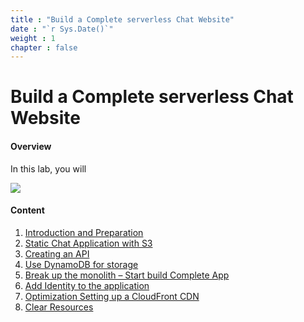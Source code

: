 ```yaml
---
title : "Build a Complete serverless Chat Website"
date : "`r Sys.Date()`"
weight : 1
chapter : false
---
```


# Build a Complete serverless Chat Website

#### Overview

In this lab, you will 

![](../../../../WorkShop2/01.intro-prepare/1.1.intro/01.png?featherlight=false&width=90pc)

#### Content

1. [Introduction and Preparation](1-introduce/)
2. [Static Chat Application with S3](2-static-s3/)
3. [Creating an API](3-api/)
4. [Use DynamoDB for storage](4-dynamodb/)
5. [Break up the monolith – Start build Complete App](5-break/)
6. [Add Identity to the application](6-identity/)
7. [Optimization Setting up a CloudFront CDN](7-optimization-cdn/)
8. [Clear Resources ](8-clear/)